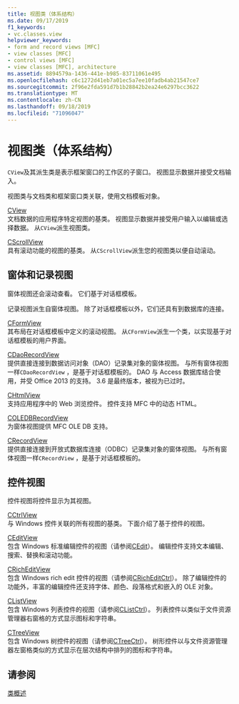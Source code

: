 ```yaml
---
title: 视图类（体系结构）
ms.date: 09/17/2019
f1_keywords:
- vc.classes.view
helpviewer_keywords:
- form and record views [MFC]
- view classes [MFC]
- control views [MFC]
- view classes [MFC], architecture
ms.assetid: 8894579a-1436-441e-b985-83711061e495
ms.openlocfilehash: c6c1272d41eb7a01ec5a7ee10fadb4ab21547ce7
ms.sourcegitcommit: 2f96e2fda591d7b1b28842b2ea24e6297bcc3622
ms.translationtype: MT
ms.contentlocale: zh-CN
ms.lasthandoff: 09/18/2019
ms.locfileid: "71096047"
---
```

# <a name="view-classes-architecture"></a>视图类（体系结构）

`CView`及其派生类是表示框架窗口的工作区的子窗口。 视图显示数据并接受文档输入。

视图类与文档类和框架窗口类关联，使用文档模板对象。

[CView](../mfc/reference/cview-class.md)<br/>
文档数据的应用程序特定视图的基类。 视图显示数据并接受用户输入以编辑或选择数据。 从`CView`派生视图类。

[CScrollView](../mfc/reference/cscrollview-class.md)<br/>
具有滚动功能的视图的基类。 从`CScrollView`派生您的视图类以便自动滚动。

## <a name="form-and-record-views"></a>窗体和记录视图

窗体视图还会滚动查看。 它们基于对话框模板。

记录视图派生自窗体视图。 除了对话框模板以外，它们还具有到数据库的连接。

[CFormView](../mfc/reference/cformview-class.md)<br/>
其布局在对话框模板中定义的滚动视图。 从`CFormView`派生一个类，以实现基于对话框模板的用户界面。

[CDaoRecordView](../mfc/reference/cdaorecordview-class.md)<br/>
提供直接连接到数据访问对象（DAO）记录集对象的窗体视图。 与所有窗体视图一样`CDaoRecordView` ，是基于对话框模板的。 DAO 与 Access 数据库结合使用，并受 Office 2013 的支持。 3.6 是最终版本，被视为已过时。

[CHtmlView](../mfc/reference/chtmlview-class.md)<br/>
支持应用程序中的 Web 浏览控件。 控件支持 MFC 中的动态 HTML。

[COLEDBRecordView](../mfc/reference/coledbrecordview-class.md)<br/>
为窗体视图提供 MFC OLE DB 支持。

[CRecordView](../mfc/reference/crecordview-class.md)<br/>
提供直接连接到开放式数据库连接（ODBC）记录集对象的窗体视图。 与所有窗体视图一样`CRecordView` ，是基于对话框模板的。

## <a name="control-views"></a>控件视图

控件视图将控件显示为其视图。

[CCtrlView](../mfc/reference/cctrlview-class.md)<br/>
与 Windows 控件关联的所有视图的基类。 下面介绍了基于控件的视图。

[CEditView](../mfc/reference/ceditview-class.md)<br/>
包含 Windows 标准编辑控件的视图（请参阅[CEdit](../mfc/reference/cedit-class.md)）。 编辑控件支持文本编辑、搜索、替换和滚动功能。

[CRichEditView](../mfc/reference/cricheditview-class.md)<br/>
包含 Windows rich edit 控件的视图（请参阅[CRichEditCtrl](../mfc/reference/cricheditctrl-class.md)）。 除了编辑控件的功能外，丰富的编辑控件还支持字体、颜色、段落格式和嵌入的 OLE 对象。

[CListView](../mfc/reference/clistview-class.md)<br/>
包含 Windows 列表控件的视图（请参阅[CListCtrl](../mfc/reference/clistctrl-class.md)）。 列表控件以类似于文件资源管理器右窗格的方式显示图标和字符串。

[CTreeView](../mfc/reference/ctreeview-class.md)<br/>
包含 Windows 树控件的视图（请参阅[CTreeCtrl](../mfc/reference/ctreectrl-class.md)）。 树形控件以与文件资源管理器左窗格类似的方式显示在层次结构中排列的图标和字符串。

## <a name="see-also"></a>请参阅

[类概述](../mfc/class-library-overview.md)
